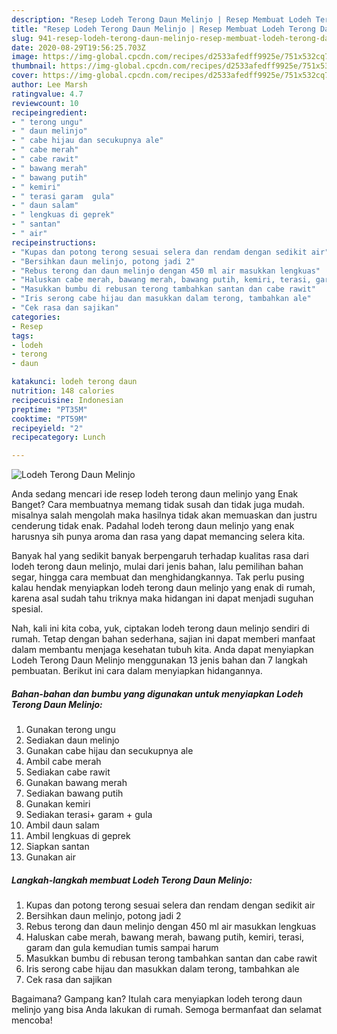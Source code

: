 ```yaml
---
description: "Resep Lodeh Terong Daun Melinjo | Resep Membuat Lodeh Terong Daun Melinjo Yang Lezat"
title: "Resep Lodeh Terong Daun Melinjo | Resep Membuat Lodeh Terong Daun Melinjo Yang Lezat"
slug: 941-resep-lodeh-terong-daun-melinjo-resep-membuat-lodeh-terong-daun-melinjo-yang-lezat
date: 2020-08-29T19:56:25.703Z
image: https://img-global.cpcdn.com/recipes/d2533afedff9925e/751x532cq70/lodeh-terong-daun-melinjo-foto-resep-utama.jpg
thumbnail: https://img-global.cpcdn.com/recipes/d2533afedff9925e/751x532cq70/lodeh-terong-daun-melinjo-foto-resep-utama.jpg
cover: https://img-global.cpcdn.com/recipes/d2533afedff9925e/751x532cq70/lodeh-terong-daun-melinjo-foto-resep-utama.jpg
author: Lee Marsh
ratingvalue: 4.7
reviewcount: 10
recipeingredient:
- " terong ungu"
- " daun melinjo"
- " cabe hijau dan secukupnya ale"
- " cabe merah"
- " cabe rawit"
- " bawang merah"
- " bawang putih"
- " kemiri"
- " terasi garam  gula"
- " daun salam"
- " lengkuas di geprek"
- " santan"
- " air"
recipeinstructions:
- "Kupas dan potong terong sesuai selera dan rendam dengan sedikit air"
- "Bersihkan daun melinjo, potong jadi 2"
- "Rebus terong dan daun melinjo dengan 450 ml air masukkan lengkuas"
- "Haluskan cabe merah, bawang merah, bawang putih, kemiri, terasi, garam dan gula kemudian tumis sampai harum"
- "Masukkan bumbu di rebusan terong tambahkan santan dan cabe rawit"
- "Iris serong cabe hijau dan masukkan dalam terong, tambahkan ale"
- "Cek rasa dan sajikan"
categories:
- Resep
tags:
- lodeh
- terong
- daun

katakunci: lodeh terong daun 
nutrition: 148 calories
recipecuisine: Indonesian
preptime: "PT35M"
cooktime: "PT59M"
recipeyield: "2"
recipecategory: Lunch

---
```



![Lodeh Terong Daun Melinjo](https://img-global.cpcdn.com/recipes/d2533afedff9925e/751x532cq70/lodeh-terong-daun-melinjo-foto-resep-utama.jpg)

Anda sedang mencari ide resep lodeh terong daun melinjo yang Enak Banget? Cara membuatnya memang tidak susah dan tidak juga mudah. misalnya salah mengolah maka hasilnya tidak akan memuaskan dan justru cenderung tidak enak. Padahal lodeh terong daun melinjo yang enak harusnya sih punya aroma dan rasa yang dapat memancing selera kita.

Banyak hal yang sedikit banyak berpengaruh terhadap kualitas rasa dari lodeh terong daun melinjo, mulai dari jenis bahan, lalu pemilihan bahan segar, hingga cara membuat dan menghidangkannya. Tak perlu pusing kalau hendak menyiapkan lodeh terong daun melinjo yang enak di rumah, karena asal sudah tahu triknya maka hidangan ini dapat menjadi suguhan spesial.




Nah, kali ini kita coba, yuk, ciptakan lodeh terong daun melinjo sendiri di rumah. Tetap dengan bahan sederhana, sajian ini dapat memberi manfaat dalam membantu menjaga kesehatan tubuh kita. Anda dapat menyiapkan Lodeh Terong Daun Melinjo menggunakan 13 jenis bahan dan 7 langkah pembuatan. Berikut ini cara dalam menyiapkan hidangannya.

<!--inarticleads1-->

##### Bahan-bahan dan bumbu yang digunakan untuk menyiapkan Lodeh Terong Daun Melinjo:

1. Gunakan  terong ungu
1. Sediakan  daun melinjo
1. Gunakan  cabe hijau dan secukupnya ale
1. Ambil  cabe merah
1. Sediakan  cabe rawit
1. Gunakan  bawang merah
1. Sediakan  bawang putih
1. Gunakan  kemiri
1. Sediakan  terasi+ garam + gula
1. Ambil  daun salam
1. Ambil  lengkuas di geprek
1. Siapkan  santan
1. Gunakan  air




<!--inarticleads2-->

##### Langkah-langkah membuat Lodeh Terong Daun Melinjo:

1. Kupas dan potong terong sesuai selera dan rendam dengan sedikit air
1. Bersihkan daun melinjo, potong jadi 2
1. Rebus terong dan daun melinjo dengan 450 ml air masukkan lengkuas
1. Haluskan cabe merah, bawang merah, bawang putih, kemiri, terasi, garam dan gula kemudian tumis sampai harum
1. Masukkan bumbu di rebusan terong tambahkan santan dan cabe rawit
1. Iris serong cabe hijau dan masukkan dalam terong, tambahkan ale
1. Cek rasa dan sajikan




Bagaimana? Gampang kan? Itulah cara menyiapkan lodeh terong daun melinjo yang bisa Anda lakukan di rumah. Semoga bermanfaat dan selamat mencoba!

